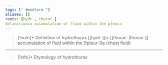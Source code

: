 ```yaml
---
tags: [" #medterm "]
aliases: []
roots: [hydr-, thorac-]
definition:: accumulation of fluid within the pleura
---
```

>[!note]+ Definition of hydrothorax
>[[hydr-]]o-[[thorac-|thorax-]] - accumulation of fluid within the [[pleur-]]a (chest fluid)
___
>[!info]+ Etymology of hydrothorax

